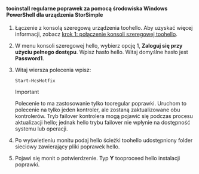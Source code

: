 <!--author=SharS last changed: 9/17/15-->

#### <a name="tooinstall-regular-hotfixes-via-windows-powershell-for-storsimple"></a>tooinstall regularne poprawek za pomocą środowiska Windows PowerShell dla urządzenia StorSimple
1. Łączenie z konsolą szeregową urządzenia toohello. Aby uzyskać więcej informacji, zobacz [krok 1: połączenie konsoli szeregowej toohello](../articles/storsimple/storsimple-update-device.md#step1).
2. W menu konsoli szeregowej hello, wybierz opcję 1, **Zaloguj się przy użyciu pełnego dostępu**. Wpisz hasło hello. Witaj domyślne hasło jest **Password1**.
3. Witaj wiersza polecenia wpisz:
   
    ```
    Start-HcsHotfix
    ```
   
    > [!IMPORTANT]
    >
    > Polecenie to ma zastosowanie tylko tooregular poprawki. Uruchom to polecenie na tylko jeden kontroler, ale zostaną zaktualizowane obu kontrolerów.
    > Tryb failover kontrolera mogą pojawić się podczas procesu aktualizacji hello; jednak hello trybu failover nie wpłynie na dostępność systemu lub operacji.

4. Po wyświetleniu monitu podaj hello ścieżki toohello udostępniony folder sieciowy zawierający pliki poprawek hello.
5. Pojawi się monit o potwierdzenie. Typ **Y** tooproceed hello instalacji poprawki.

